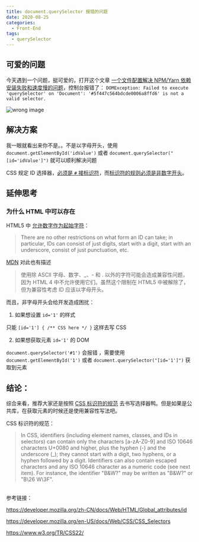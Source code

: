 ```yaml
---
title: document.querySelector 报错的问题
date: 2020-08-25
categories:
  - Front-End
tags:
  - querySelector
---
```


## 可爱的问题

今天遇到一个问题，挺可爱的，打开这个文章 [一个文件配置解决 NPM/Yarn 依赖安装失败和速度慢的问题](/views/front-end/2020/0824-speed-up-npm-install.html)，控制台报错了：
`DOMException: Failed to execute 'querySelector' on 'Document': '#5f447c564bdcde0006a8ffd6' is not a valid selector.`

![wrong image](~@images/2020/0825-1.png)

## 解决方案

我一眼就看出来你不是。。不是以字母开头，使用 `document.getElementById('idValue')` 或者 `document.querySelector("[id='idValue']")` 就可以顺利解决问题

CSS 规定 ID 选择器，[必须是 `#` 接标识符](https://www.w3.org/TR/CSS22/selector.html#id-selectors)，而[标识符的规则必须是非数字开头](https://www.w3.org/TR/CSS22/syndata.html#value-def-identifier)。

## 延伸思考

### 为什么 HTML 中可以存在

HTML5 中 [允许数字作为起始字符](https://html.spec.whatwg.org/multipage/dom.html#the-id-attribute)：

> There are no other restrictions on what form an ID can take; in particular, IDs can consist of just digits, start with a digit, start with an underscore, consist of just punctuation, etc.

[MDN](https://developer.mozilla.org/zh-CN/docs/Web/HTML/Global_attributes/id) 对此也有描述

> 使用除 ASCII 字母、数字、\_、- 和 . 以外的字符可能会造成兼容性问题，因为 HTML 4 中不允许使用它们。虽然这个限制在 HTML5 中被解除了，但为兼容性考虑 ID 应该以字母开头。

而且，非字母开头会给开发造成困扰：

1. 如果想设置 `id='1'` 的样式

只能 `[id='1'] { /** CSS here */ }` 这样去写 CSS

2. 如果想获取元素 `id='1'` 的 DOM

`document.querySelector('#1')` 会报错 ，需要使用 `document.getElementById('1')` 或者 `document.querySelector("[id='1']")` 获取到元素

## 结论：

综合来看，推荐大家还是按照 [CSS 标识符的规范](https://www.w3.org/TR/CSS22/syndata.html#value-def-identifier) 去书写选择器鸭。但是如果是公共库，在获取元素的时候还是使用兼容性写法吧。

CSS 标识符的规范：

> In CSS, identifiers (including element names, classes, and IDs in selectors) can contain only the characters [a-zA-Z0-9] and ISO 10646 characters U+0080 and higher, plus the hyphen (-) and the underscore (\_); they cannot start with a digit, two hyphens, or a hyphen followed by a digit. Identifiers can also contain escaped characters and any ISO 10646 character as a numeric code (see next item). For instance, the identifier "B&W?" may be written as "B\&W\?" or "B\26 W\3F".

<br>参考链接：

https://developer.mozilla.org/zh-CN/docs/Web/HTML/Global_attributes/id

https://developer.mozilla.org/en-US/docs/Web/CSS/CSS_Selectors

https://www.w3.org/TR/CSS22/
